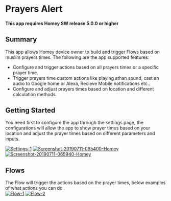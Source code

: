 ﻿# Prayers Alert
 
#### This app requires Homey SW release 5.0.0 or higher

## Summary
This app allows Homey device owner to build and trigger Flows based on muslim prayers times.
The following are the app supported features:
* Configure and trigger actions based on all prayers times or a specific prayer time.
* Trigger prayers time custom actions like playing athan sound, cast an audio to Google home or Alexa, Recieve Mobile notifications etc..
* Configure and adjust prayers times based on location and different calculation methods.
## Getting Started
You need first to configure the app through the settings page, the configurations will allow the app to show prayer times based on your location and adjust the prayer times based on different parameters and inputs.

<a href="https://imgbb.com/"><img src="https://i.ibb.co/JrWY3fx/Settings-1.jpg" alt="Settings-1" border="0"></a>
<a href="https://imgbb.com/"><img src="https://i.ibb.co/n7ZkSxt/Screenshot-20190711-065400-Homey.jpg" alt="Screenshot-20190711-065400-Homey" border="0"></a>
<a href="https://imgbb.com/"><img src="https://i.ibb.co/jZ4Bw5G/Screenshot-20190711-065940-Homey.jpg" alt="Screenshot-20190711-065940-Homey" border="0"></a>

## Flows
The Flow will trigger the actions based on the prayer times, below examples of what actions you can do.
<br/>
<a href="https://imgbb.com/"><img src="https://i.ibb.co/JmprTzF/Flow-1.jpg" alt="Flow-1" border="0" /></a>
<a href="https://imgbb.com/"><img src="https://i.ibb.co/tJpQV8G/Flow-2.jpg" alt="Flow-2" border="0"></a>
